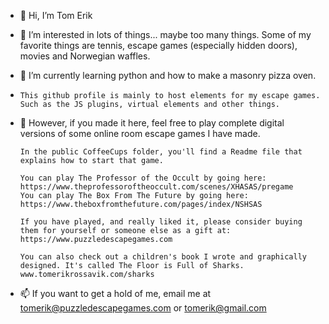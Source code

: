 - 👋  Hi, I’m Tom Erik

- 👀  I’m interested in lots of things... maybe too many things. 
      Some of my favorite things are tennis, escape games (especially hidden doors), movies and Norwegian waffles.
- 🌱  I’m currently learning python and how to make a masonry pizza oven.

-     This github profile is mainly to host elements for my escape games. Such as the JS plugins, virtual elements and other things.
      
- 💞️  However, if you made it here, feel free to play complete digital versions of some online room escape games I have made. 
      
      In the public CoffeeCups folder, you'll find a Readme file that explains how to start that game.  
      
      You can play The Professor of the Occult by going here: https://www.theprofessoroftheoccult.com/scenes/XHASAS/pregame
      You can play The Box From The Future by going here: https://www.theboxfromthefuture.com/pages/index/NSHSAS
      
      If you have played, and really liked it, please consider buying them for yourself or someone else as a gift at:
      https://www.puzzledescapegames.com
      
      You can also check out a children's book I wrote and graphically designed. It's called The Floor is Full of Sharks. 
      www.tomerikrossavik.com/sharks


- 📫 If you want to get a hold of me, email me at tomerik@puzzledescapegames.com or tomerik@gmail.com

<!---
tomerik-puzzled/tomerik-puzzled is a ✨ special ✨ repository because its `README.md` (this file) appears on your GitHub profile.
You can click the Preview link to take a look at your changes.
--->
